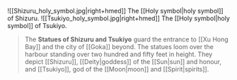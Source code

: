 ![[Shizuru_holy_symbol.jpg|right+hmed]] 
 The [[Holy symbol|holy symbol]] of Shizuru.
![[Tsukiyo_holy_symbol.jpg|right+hmed]] 
 The [[Holy symbol|holy symbol]] of Tsukiyo.
> The **Statues of Shizuru and Tsukiyo** guard the entrance to [[Xu Hong Bay]] and the city of [[Goka]] beyond. The statues loom over the harbour standing over two hundred and fifty feet in height. They depict [[Shizuru]], [[Deity|goddess]] of the [[Sun|sun]] and honour, and [[Tsukiyo]], god of the [[Moon|moon]] and [[Spirit|spirits]].








